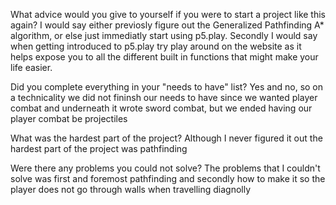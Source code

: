 What advice would you give to yourself if you were to start a project like this again?
I would say either previosly figure out the Generalized Pathfinding A* algorithm, or else just immediatly start using p5.play. Secondly I would say when getting introduced to p5.play try play around on the website as it helps expose you to all the different built in functions that might make your life easier.

Did you complete everything in your "needs to have" list?
Yes and no, so on a technicality we did not fininsh our needs to have since we wanted player combat and underneath it wrote sword combat, but we ended having our player combat be projectiles

What was the hardest part of the project?
Although I never figured it out the hardest part of the project was pathfinding

Were there any problems you could not solve?
The problems that I couldn't solve was first and foremost pathfinding and secondly how to make it so the player does not go through walls when travelling diagnolly 